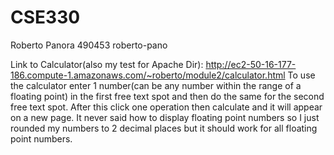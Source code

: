 # CSE330
Roberto Panora 490453 roberto-pano


Link to Calculator(also my test for Apache Dir):
http://ec2-50-16-177-186.compute-1.amazonaws.com/~roberto/module2/calculator.html
To use the calculator enter 1 number(can be any number within the range of a floating point) in the first free text spot and then do the same for the second free
text spot. After this click one operation then calculate and it will appear on a new page. It never said how to display floating point numbers so I just rounded
my numbers to 2 decimal places but it should work for all floating point numbers.

